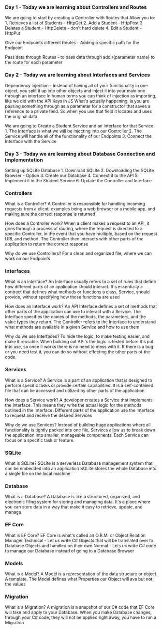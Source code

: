 ### Day 1 - Today we are learning about Controllers and Routes

We are going to start by creating a Controller with Routes that Allow you to:
    1. Retrieves a list of Students - HttpGet
    2. Add a Student - HttpPost
    3. Deletes a Student - HttpDelete - don't hard delete
    4. Edit a Student - HttpPut

Give our Endpoints different Routes - Adding a specific path for the Endpoint

Pass data through Routes - to pass data through add /{parameter name} to the route for each parameter

### Day 2 - Today we are learning about Interfaces and Services

Dependency Injection - instead of having all of your functionality in one object, you split it up into other objects and inject it into your main one through an interface
    In human terms you can think of injection as importing, like we did with the API Keys in JS
    What's actually happening, is you are passing something through as a parameter for a constructor that saves a reference to a private field. 
        So when you use that field it locates and uses the original data

We are going to Create a Student Service and an Interface for that Service
    1. The Interface is what we will be injecting into our Controller
    2. The Service will handle all of the functionality of our Endpoints
    3. Connect the Interface with the Service


### Day 3 - Today we are learning about Database Connection and Implementation

Setting up SQLite Database
    1. Download SQLite
    2. Downloading the SQLite Browser - Option
    3. Create our Database
    4. Connect it to the API
    5. Implement it in the Student Service
    6. Update the Controller and Interface











### Controllers

What is a Controller?
    A Controller is responsible for handling incoming requests from a client, examples 
    being a web browser or a mobile app, and making sure the correct response is returned

How does a Controller work?
    When a client makes a request to an API, it goes through a process of routing, where 
    the request is directed to a specific Controller, in the event that you have multiple, 
    based on the request URL and method. The Controller then interacts with other parts of
    the application to return the correct response

Why do we use Controllers?
    For a clean and organized file, where we can work on our Endpoints


### Interfaces

What is an Interface?
    An Interface usually refers to a set of rules that define how different parts of an 
    application should interact. It's essentially a contract that defines what methods or 
    functions a class, Service, should provide, without specifying how those functions 
    are used

How does an Interface work?
    An API Interface defines a set of methods that other parts of the application can use 
    to interact with a Service. The Interface specifies the names of the methods, the 
    parameters, and the value types they return. The Controller refers to the Interface 
    to understand what methods are available in a given Service and how to use them

Why do we use Interfaces?
    To hide the logic, to make testing easier, and make it reusable. 
    When building out API's the logic is tested before it's put into use, so once it works
    there is no need to mess with it. If there is a bug or you need test it, you can do so
    without effecting the other parts of the code.


### Services

What is a Service?
    A Service is a part of an application that is designed to perform specific tasks or 
    provide certain capabilities. It is a self-contained file that can be accessed and 
    utilized by other parts of the application

How does a Service work?
    A developer creates a Service that implements the Interface. This means they write 
    the actual logic for the methods outlined in the Interface. Different parts of the 
    application use the Interface to request and receive the desired Services

Why do we use Services?
    Instead of building huge applications where all functionality is tightly packed into 
    one file, Services allow us to break down the application into smaller, manageable 
    components. Each Service can focus on a specific task or feature.


### SQLite

What is SQLite?
    SQLite is a serverless Database management system that can be embedded into an application
    SQLite stores the whole Database into a single file on the local machine

### Database

What is a Database?
    A Database is like a structured, organized, and electronic filing system for storing and
    managing data. It's a place where you can store data in a way that make it easy to
    retrieve, update, and manage



### EF Core

What is EF Core?
    EF Core is what's called an O.R.M. or Object Relation Manager
    Technical - Let us write C# Objects that will be translated over to Database Objects and handled on their own
    Normal - Lets us write C# code to manage our Database instead of going to a Database Browser


### Models

What is a Model?
    A Model is a representation of the data structure or object. A template.
    The Model defines what Properties our Object will ave but not the values

### Migration

What is a Migration?
    A migration is a snapshot of our C# code that EF Core will take and apply to your Database. When you make Database
    changes, through your C# code, they will not be applied right away, you have to run a Migration